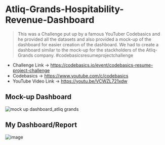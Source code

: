 # Atliq-Grands-Hospitability-Revenue-Dashboard


> This was a Challenge put up by a famous YouTuber Codebasics and he provided all the datasets and also provided a mock-up of the dashboard for easier creation of the dashboard. We had to create a dashboard similar to the mock-up for the stackholders of the Atliq-Grands company. #codebasicsresumeprojectchallenge

* Challenge Link -> https://codebasics.io/event/codebasics-resume-project-challenge
* Codebasics -> https://www.youtube.com/c/codebasics
* YouTube Video Link -> https://youtu.be/VCWZL721xdw


## Mock-up Dashboard

![mock up dashboard_atliq grands](https://user-images.githubusercontent.com/54589605/193418389-378bc1c1-319a-4039-8bb4-f15469c3f81d.png)


## My Dashboard/Report

![image](https://user-images.githubusercontent.com/54589605/193418224-366cfd0d-a711-4fc4-9d4e-0e3c5228e4d7.png)




